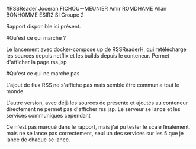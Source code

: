 #RSSReader
Joceran FICHOU--MEUNIER
Amir ROMDHAME
Allan BONHOMME
ESIR2 SI Groupe 2

Rapport disponible ici présent.

#Qu'est ce qui marche ?

Le lancement avec docker-compose up de RSSReaderH, qui retélécharge les sources depuis netflix et les builds depuis le conteneur. Permet d'afficher la page rss.jsp

#Qu'est ce qui ne marche pas

L'ajout de flux RSS ne s'affiche pas mais semble être commun a tout le monde.

L'autre version, avec déjà les sources de présente et ajoutés au conteneur directement ne permet pas d'afficher rss.jsp. Le serveur se lance et les services communiques cependant

Ce n'est pas marqué dans le rapport, mais j'ai pu tester le scale finalement, mais ne se lance pas correctement, seul un des services sur les 5 que je lance de chaque se lance. 

